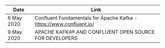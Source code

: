 Date | Link 
---- | ----
6 May 2020 | Confluent Fundamentals for Apache Kafka - https://www.confluent.io/
9 May 2020 | APACHE KAFKA® AND CONFLUENT OPEN SOURCE FOR DEVELOPERS
